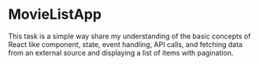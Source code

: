 # MovieListApp
This task is a simple way share my understanding of the basic concepts of React like component, state, event handling, API calls, and fetching data from an external source and displaying a list of items with pagination.
